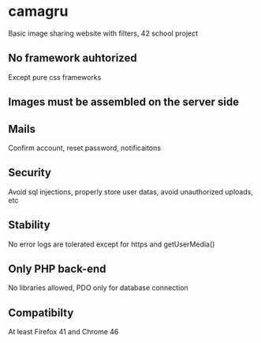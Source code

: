 # camagru
Basic image sharing website with filters, 42 school project

## No framework auhtorized
Except pure css frameworks

## Images must be assembled on the server side

## Mails
Confirm account, reset password, notificaitons

## Security
Avoid sql injections, properly store user datas, avoid unauthorized uploads, etc

## Stability
No error logs are tolerated except for https and getUserMedia()

## Only PHP back-end
No libraries allowed, PDO only for database connection

## Compatibilty
At least Firefox 41 and Chrome 46
